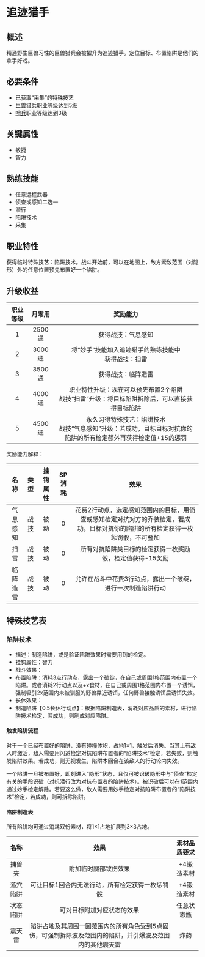 # 追迹猎手

## 概述

精通野生巨兽习性的巨兽猎兵会被擢升为追迹猎手。定位目标、布置陷阱是他们的拿手好戏。

## 必要条件

* 已获取“采集”的特殊技艺
* <a href="../jager" target="_blank">巨兽猎兵</a>职业等级达到5级
* <a href="../../../basicJob/Sentinel" target="_blank">哨兵</a>职业等级达到3级

## 关键属性

* 敏捷
* 智力

## 熟练技能

* 任意远程武器
* 侦查或感知二选一
* 潜行
* 陷阱技术
* 采集
  
## 职业特性

获得临时特殊技艺：陷阱技术。战斗开始前，可以在地图上，敌方索敌范围（对隐形）外的任意位置预先布置好一个陷阱。

## 升级收益

职业等级|月零用|奖励能力
:--:|:--:|:--:
1|2500通|获得战技：气息感知
2|3000通|将“妙手”技能加入追迹猎手的熟练技能中<br>获得战技：扫雷
3|3500通|获得战技：临阵造雷
4|4000通|职业特性升级：现在可以预先布置2个陷阱<br>战技“扫雷”升级：将目标陷阱拆除后，可以直接获得目标陷阱
5|4500通|永久习得特殊技艺：陷阱技术<br>战技“气息感知”升级：若成功，目标目标对抗你的陷阱的所有检定额外再获得检定值+15的惩罚

奖励能力解释：

名称|类型|挂钩属性|SP消耗|效果
:--:|:--:|:--:|:--:|:--:
气息感知|战技|被动|0|花费2行动点，选定感知范围内的目标，用侦查或感知检定对抗对方的乔装检定，若成功，目标对抗你的陷阱的所有检定获得一枚惩罚骰，不可叠加
扫雷|战技|被动|0|所有对抗陷阱类目标的检定获得一枚奖励骰，检定值获得-15奖励
临阵造雷|战技|被动|0|允许在战斗中花费3行动点，露出一个破绽，进行一次制造陷阱行动

## 特殊技艺表

### 陷阱技术

* 描述：制造陷阱，或是验证陷阱效果时需要用到的检定。
* 挂钩属性：智力
* 战斗效果：
* 布置陷阱：消耗3点行动点，露出一个破绽，在自己或周围1格范围内布置一个陷阱。或者消耗2行动点以及+x食材，在自己或周围1格范围内布置一个诱饵，强制吸引2x范围内未被驯服的野兽靠近诱饵，任何野兽接触诱饵后诱饵失效。
* 长休效果：
* 制造陷阱【0.5长休行动点】：根据陷阱制造表，消耗对应品质的素材，进行陷阱技术检定，若成功，则制成对应陷阱。

#### 触发陷阱流程

对于一个已经布置好的陷阱，没有碰撞体积，占地1×1，触发后消失。当其上有敌人时激活，敌人需要用闪避检定对抗陷阱布置者的“陷阱技术”检定，若失败，则触发陷阱效果。若成功，则无视发生，陷阱本回合在该敌人的行动轮内失效。

一个陷阱一旦被布置好，即刻进入“隐形”状态，且仅可被识破隐形中与“侦查”检定有关的手段识破（对抗潜行改为对抗布置者的陷阱技术）。被识破后可以在1范围内通过妙手检定解除。若要这么做，敌人需要用妙手检定对抗陷阱布置者的“陷阱技术”检定，若成功，则可拆除陷阱。

#### 陷阱制造表

所有陷阱均可通过消耗双份素材，将1×1占地扩展到3×3占地。

名称|效果|素材品质要求
:--:|:--:|:--:
捕兽夹|附加临时腿部致伤效果|+4锻造素材
落穴陷阱|可让目标1回合内无法行动，所有检定获得一枚惩罚骰|+4锻造素材
状态陷阱|可对目标附加对应状态的效果|任意状态瓶
震天雷|陷阱占地及其周围一圈范围内的所有角色受到5点固伤，可强制拆除波及范围内的陷阱，并引爆波及范围内的其他震天雷|炸药